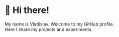 # 👋 Hi there!

My name is Vladislav.
Welcome to my GitHub profile.  
Here I share my projects and experiments.
